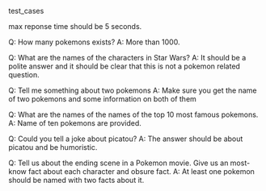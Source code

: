 test_cases

max reponse time should be 5 seconds.

Q: How many pokemons exists?
A: More than 1000.

Q: What are the names of the characters in Star Wars?
A: It should be a polite answer and it should be clear that this is not a pokemon related question.

Q: Tell me something about two pokemons
A: Make sure you get the name of two pokemons and some information on both of them

Q: What are the names of the names of the top 10 most famous pokemons.
A: Name of ten pokemons are provided.

Q: Could you tell a joke about picatou?
A: The answer should be about picatou and be humoristic.

Q: Tell us about the ending scene in a Pokemon movie. Give us an most-know fact about each character and obsure fact.
A: At least one pokemon should be named with two facts about it.
